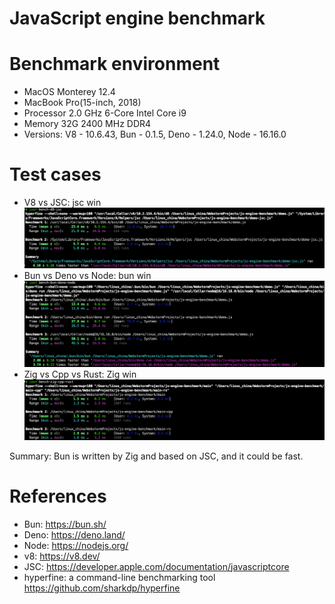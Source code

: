 JavaScript engine benchmark
============================

# Benchmark environment

* MacOS Monterey 12.4
* MacBook Pro(15-inch, 2018)
* Processor 2.0 GHz 6-Core Intel Core i9
* Memory 32G 2400 MHz DDR4
* Versions: V8 - 10.6.43, Bun - 0.1.5, Deno - 1.24.0, Node - 16.16.0

# Test cases

* V8 vs JSC: jsc win
  ![V8 vs JSC](images/d8-vs-jsc.png)
* Bun vs Deno vs Node: bun win
  ![Bun vs Deno vs Node](images/bun-vs-deno-vs-node.png)
* Zig vs Cpp vs Rust: Zig win
  ![Zig vs Cpp vs Rust](images/zig-vs-cpp-vs-rust.png)

Summary: Bun is written by Zig and based on JSC, and it could be fast. 

# References

* Bun: https://bun.sh/
* Deno: https://deno.land/
* Node: https://nodejs.org/
* v8: https://v8.dev/
* JSC: https://developer.apple.com/documentation/javascriptcore
* hyperfine: a command-line benchmarking tool https://github.com/sharkdp/hyperfine
